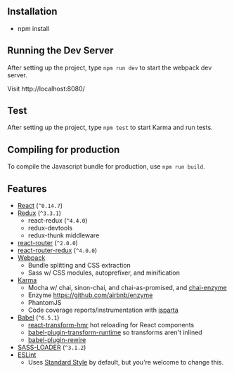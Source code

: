Installation
--------------------------------------
* npm install

Running the Dev Server
--------------------------------------
After setting up the project, type `npm run dev` to start the webpack dev server.

Visit http://localhost:8080/

Test
--------------------------------------
After setting up the project, type `npm test` to start Karma and run tests.

Compiling for production
---------------------------------------
To compile the Javascript bundle for production, use `npm run build`.

Features
--------

* [React](https://github.com/facebook/react) (`^0.14.7`)
* [Redux](https://github.com/rackt/redux) (`^3.3.1`)
  * react-redux (`^4.4.0`)
  * redux-devtools
  * redux-thunk middleware
* [react-router](https://github.com/rackt/react-router) (`^2.0.0`)
* [react-router-redux](https://github.com/rackt/react-router-redux) (`^4.0.0`)
* [Webpack](https://github.com/webpack/webpack)
  * Bundle splitting and CSS extraction
  * Sass w/ CSS modules, autoprefixer, and minification
* [Karma](https://github.com/karma-runner/karma)
  * Mocha w/ chai, sinon-chai, and chai-as-promised, and [chai-enzyme](https://github.com/producthunt/chai-enzyme)
  * Enzyme https://github.com/airbnb/enzyme
  * PhantomJS
  * Code coverage reports/instrumentation with [isparta](https://github.com/deepsweet/isparta-loader)
* [Babel](https://github.com/babel/babel) (`^6.5.1`)
  * [react-transform-hmr](https://github.com/gaearon/react-transform-hmr) hot reloading for React components
  * [babel-plugin-transform-runtime](https://www.npmjs.com/package/babel-plugin-transform-runtime) so transforms aren't inlined
  * [babel-plugin-rewire](https://github.com/speedskater/babel-plugin-rewire)
* [SASS-LOADER](https://github.com/jtangelder/sass-loader) (`^3.1.2`)
* [ESLint](http://eslint.org)
  * Uses [Standard Style](https://github.com/feross/standard) by default, but you're welcome to change this.
